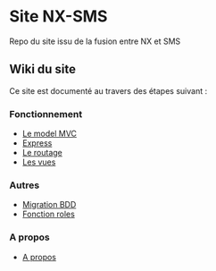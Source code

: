# Site NX-SMS

Repo du site issu de la fusion entre NX et SMS

## Wiki du site

Ce site est documenté au travers des étapes suivant :

### Fonctionnement

+ [Le model MVC](./wiki/mvc.md)
+ [Express](./wiki/express.md)
+ [Le routage](./wiki/routage.md)
+ [Les vues](./wiki/ejs.md)

### Autres

+ [Migration BDD](./wiki/oldToNew.md)
+ [Fonction roles](./wiki/fonctions_roles.md)

### A propos

+ [A propos](./wiki/aPropos.md)
